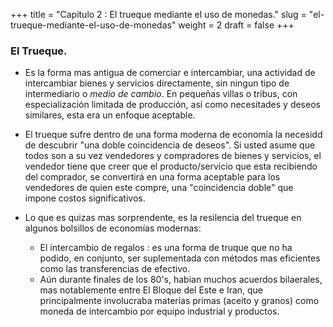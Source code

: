 +++
title = "Capitulo 2 : El trueque mediante el uso de monedas."
slug = "el-trueque-mediante-el-uso-de-monedas"
weight = 2
draft = false
+++

### El Trueque.

- Es la forma mas antigua de comerciar e intercambiar, una actividad de intercambiar bienes y servicios directamente, sin ningun tipo de intermediario o *medio de cambio*. En pequeñas villas o tribus, con especialización limitada de producción, así como necesitades y deseos similares, esta era un enfoque aceptable.

- El trueque sufre dentro de una forma moderna de economía la necesidd de descubrir "una doble coincidencia de deseos". Si usted asume que todos son a su vez vendedores y compradores de bienes y servicios, el vendedor tiene que creer que el producto/servicio que esta recibiendo del comprador, se convertirá en una forma aceptable para los vendedores de quien este compre, una "coincidencia doble" que impone costos significativos.

- Lo que es quizas mas sorprendente, es la resilencia del trueque en algunos bolsillos de economías modernas:
    + El intercambio de regalos : es una forma de truque que no ha podido, en conjunto, ser suplementada con métodos mas eficientes como las transferencias de efectivo.
    + Aún durante finales de los 80's, habian muchos acuerdos bilaerales, mas notablemente entre El Bloque del Este e Iran, que principalmente involucraba materías primas (aceito y granos) como moneda de intercambio por equipo industrial y productos.
